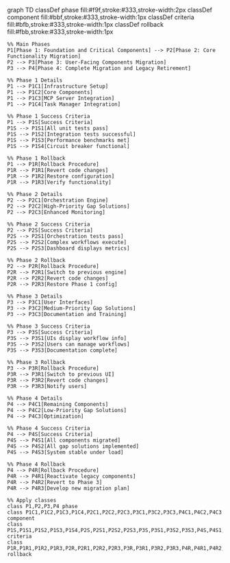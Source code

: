 graph TD
    classDef phase fill:#f9f,stroke:#333,stroke-width:2px
    classDef component fill:#bbf,stroke:#333,stroke-width:1px
    classDef criteria fill:#bfb,stroke:#333,stroke-width:1px
    classDef rollback fill:#fbb,stroke:#333,stroke-width:1px

    %% Main Phases
    P1[Phase 1: Foundation and Critical Components] --> P2[Phase 2: Core Functionality Migration]
    P2 --> P3[Phase 3: User-Facing Components Migration]
    P3 --> P4[Phase 4: Complete Migration and Legacy Retirement]
    
    %% Phase 1 Details
    P1 --> P1C1[Infrastructure Setup]
    P1 --> P1C2[Core Components]
    P1 --> P1C3[MCP Server Integration]
    P1 --> P1C4[Task Manager Integration]
    
    %% Phase 1 Success Criteria
    P1 --> P1S[Success Criteria]
    P1S --> P1S1[All unit tests pass]
    P1S --> P1S2[Integration tests successful]
    P1S --> P1S3[Performance benchmarks met]
    P1S --> P1S4[Circuit breaker functional]
    
    %% Phase 1 Rollback
    P1 --> P1R[Rollback Procedure]
    P1R --> P1R1[Revert code changes]
    P1R --> P1R2[Restore configuration]
    P1R --> P1R3[Verify functionality]
    
    %% Phase 2 Details
    P2 --> P2C1[Orchestration Engine]
    P2 --> P2C2[High-Priority Gap Solutions]
    P2 --> P2C3[Enhanced Monitoring]
    
    %% Phase 2 Success Criteria
    P2 --> P2S[Success Criteria]
    P2S --> P2S1[Orchestration tests pass]
    P2S --> P2S2[Complex workflows execute]
    P2S --> P2S3[Dashboard displays metrics]
    
    %% Phase 2 Rollback
    P2 --> P2R[Rollback Procedure]
    P2R --> P2R1[Switch to previous engine]
    P2R --> P2R2[Revert code changes]
    P2R --> P2R3[Restore Phase 1 config]
    
    %% Phase 3 Details
    P3 --> P3C1[User Interfaces]
    P3 --> P3C2[Medium-Priority Gap Solutions]
    P3 --> P3C3[Documentation and Training]
    
    %% Phase 3 Success Criteria
    P3 --> P3S[Success Criteria]
    P3S --> P3S1[UIs display workflow info]
    P3S --> P3S2[Users can manage workflows]
    P3S --> P3S3[Documentation complete]
    
    %% Phase 3 Rollback
    P3 --> P3R[Rollback Procedure]
    P3R --> P3R1[Switch to previous UI]
    P3R --> P3R2[Revert code changes]
    P3R --> P3R3[Notify users]
    
    %% Phase 4 Details
    P4 --> P4C1[Remaining Components]
    P4 --> P4C2[Low-Priority Gap Solutions]
    P4 --> P4C3[Optimization]
    
    %% Phase 4 Success Criteria
    P4 --> P4S[Success Criteria]
    P4S --> P4S1[All components migrated]
    P4S --> P4S2[All gap solutions implemented]
    P4S --> P4S3[System stable under load]
    
    %% Phase 4 Rollback
    P4 --> P4R[Rollback Procedure]
    P4R --> P4R1[Reactivate legacy components]
    P4R --> P4R2[Revert to Phase 3]
    P4R --> P4R3[Develop new migration plan]
    
    %% Apply classes
    class P1,P2,P3,P4 phase
    class P1C1,P1C2,P1C3,P1C4,P2C1,P2C2,P2C3,P3C1,P3C2,P3C3,P4C1,P4C2,P4C3 component
    class P1S,P1S1,P1S2,P1S3,P1S4,P2S,P2S1,P2S2,P2S3,P3S,P3S1,P3S2,P3S3,P4S,P4S1,P4S2,P4S3 criteria
    class P1R,P1R1,P1R2,P1R3,P2R,P2R1,P2R2,P2R3,P3R,P3R1,P3R2,P3R3,P4R,P4R1,P4R2,P4R3 rollback
